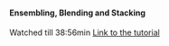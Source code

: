 #### Ensembling, Blending and Stacking
Watched till 38:56min
[Link to the tutorial](https://www.youtube.com/watch?v=TuIgtitqJho)
